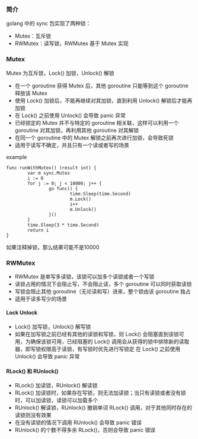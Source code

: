 ### 简介
golang 中的 sync 包实现了两种锁：
- Mutex：互斥锁
- RWMutex：读写锁，RWMutex 基于 Mutex 实现


### Mutex
Mutex 为互斥锁，Lock() 加锁，Unlock() 解锁
- 在一个 goroutine 获得 Mutex 后，其他 goroutine 只能等到这个 goroutine 释放该 Mutex
- 使用 Lock() 加锁后，不能再继续对其加锁，直到利用 Unlock() 解锁后才能再加锁
- 在 Lock() 之前使用 Unlock() 会导致 panic 异常
- 已经锁定的 Mutex 并不与特定的 goroutine 相关联，这样可以利用一个 goroutine 对其加锁，再利用其他 goroutine 对其解锁
- 在同一个 goroutine 中的 Mutex 解锁之前再次进行加锁，会导致死锁
- 适用于读写不确定，并且只有一个读或者写的场景


example
```
func runWithMutex() (result int) {
        var m sync.Mutex
        i := 0
        for j := 0; j < 10000; j++ {
                go func() {
                        time.Sleep(time.Second)
                        m.Lock()
                        i++
                        m.Unlock()
                }()
        }
        time.Sleep(3 * time.Second)
        return i
}
```

如果注释掉锁，那么结果可能不是10000

### RWMutex
- RWMutex 是单写多读锁，该锁可以加多个读锁或者一个写锁
- 读锁占用的情况下会阻止写，不会阻止读，多个 goroutine 可以同时获取读锁
- 写锁会阻止其他 goroutine（无论读和写）进来，整个锁由该 goroutine 独占
- 适用于读多写少的场景

#### Lock Unlock
- Lock() 加写锁，Unlock() 解写锁
- 如果在加写锁之前已经有其他的读锁和写锁，则 Lock() 会阻塞直到该锁可用，为确保该锁可用，已经阻塞的 Lock() 调用会从获得的锁中排除新的读取器，即写锁权限高于读锁，有写锁时优先进行写锁定
在 Lock() 之前使用 Unlock() 会导致 panic 异常

#### RLock() 和 RUnlock()
- RLock() 加读锁，RUnlock() 解读锁
- RLock() 加读锁时，如果存在写锁，则无法加读锁；当只有读锁或者没有锁时，可以加读锁，读锁可以加载多个
- RUnlock() 解读锁，RUnlock() 撤销单词 RLock() 调用，对于其他同时存在的读锁则没有效果
- 在没有读锁的情况下调用 RUnlock() 会导致 panic 错误
- RUnlock() 的个数不得多余 RLock()，否则会导致 panic 错误

